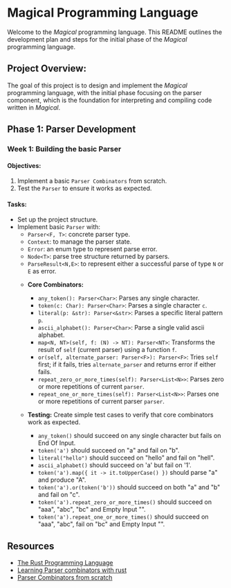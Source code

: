 # Magical Programming Language


Welcome to the *Magical* programming language.
This README outlines the development plan and steps for the initial phase of the *Magical* programming language.

## Project Overview:
The goal of this project is to design and implement the *Magical* programming language, with the initial phase focusing on the parser component, which is the foundation for interpreting and compiling code written in *Magical*.

## Phase 1: Parser Development

### Week 1: Building the basic Parser

#### Objectives:
1. Implement a basic `Parser Combinators` from scratch.
2. Test the `Parser` to ensure it works as expected.

#### Tasks:
- Set up the project structure.
- Implement basic `Parser` with:
    - `Parser<F, T>`: concrete parser type.
    - `Context`: to manage the parser state.
    - `Error`: an enum type to represent parse error.
    - `Node<T>`: parse tree structure returned by parsers.
    - `ParseResult<N,E>`: to represent either a successful parse of type `N` or `E` as error.
    * **Core Combinators:**
        * `any_token(): Parser<Char>`: Parses any single character.
        * `token(c: Char): Parser<Char>`:  Parses a single character `c`.
        * `literal(p: &str): Parser<&str>`: Parses a specific literal pattern `p`.
        * `ascii_alphabet(): Parser<Char>`: Parse a single valid ascii alphabet.
        * `map<N, NT>(self, f: (N) -> NT): Parser<NT>`:  Transforms the result of `self` (current parser) using a function `f`.
        * `or(self, alternate_parser: Parser<F>): Parser<F>`: Tries `self` first; if it fails, tries `alternate_parser` and returns error if either fails.
        * `repeat_zero_or_more_times(self): Parser<List<N>>`: Parses zero or more repetitions of current `parser`.
        * `repeat_one_or_more_times(self): Parser<List<N>>`: Parses one or more repetitions of current parser `parser`. 

    * **Testing:**
        Create simple test cases to verify that core combinators work as expected.

        * `any_token()` should succeed on any single character but fails on End Of Input.
        * `token('a')` should succeed on "a" and fail on "b".
        * `literal("hello")` should succeed on "hello" and fail on "hell".
        * `ascii_alphabet()` should succeed on 'a' but fail on '1'.
        * `token('a').map({ it -> it.toUpperCase() })` should parse "a" and produce "A".
        * `token('a').or(token('b'))` should succeed on both "a" and "b" and fail on "c".
        * `token('a').repeat_zero_or_more_times()` should succeed on "aaa", "abc", "bc" and Empty Input "".
        * `token('a').repeat_one_or_more_times()` should succeed on "aaa", "abc", fail on "bc" and Empty Input "".

## Resources
- [The Rust Programming Language](https://www.rust-lang.org/book)
- [Learning Parser combinators with rust](https://bodil.lol/parser-combinators/)
- [Parser Combinators from scratch](https://youtu.be/6oQLRhw5Ah0?si=DbQI2Cvn6FLL-w6U)